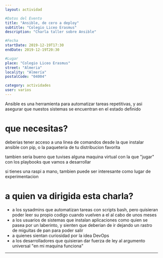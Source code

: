 ```yaml
---
layout: actividad

#Datos del Evento
title: "Ansible, de cero a deploy"
subtitle: "Colegio Liceo Erasmus"
description: "Charla taller sobre Ansible"

#Fecha
startDate: 2019-12-19T17:30
endDate: 2019-12-19T20:30

#Lugar
place: "Colegio Liceo Erasmus"
street: "Almeria"
locality: "Almería"
postalCode: "04004"

category: actividades
user: varios
---
```

Ansible es una herramienta para automatizar tareas repetitivas, y asi asegurar que nuestos sistemas se encuentran en el estado definido
# que necesitas?

deberias tener acceso a una linea de comandos desde la que instalar ansible con pip, o la paqueteria de tu distribucion favorita

tambien seria bueno que tuvises alguna maquina virtual con la que "jugar" con los playbooks que vamos a desarrollar

si tienes una raspi a mano, tambien puede ser interesante como lugar de experimentacion


# a quien va dirigida esta charla?

- a los sysadmins que automatizan tareas con scripts bash, pero quisieran poder leer su propio codigo cuando vuelven a el al cabo de unos meses
- a los usuarios de sistemas que instalan aplicaciones como quien se pasea por un laberinto, y sienten que deberian de ir dejando un rastro de miguitas de pan para poder salir
- a quienes sientan curiosidad por la idea DevOps
- a los desarrolladores que quisieran dar fuerza de ley al argumento universal "en mi maquina funciona"

---

